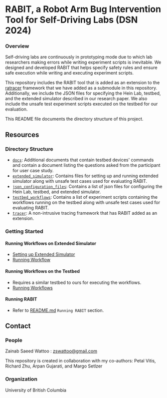# RABIT, a Robot Arm Bug Intervention Tool for Self-Driving Labs (DSN 2024)

### Overview

Self-driving labs are continuously in prototyping mode due to which lab researchers making errors while writing experiment scripts is inevitable. We designed and developed RABIT that helps specify safety rules and ensure safe execution while writing and executing experiment scripts.

This repository includes the RABIT tool that is added as an extension to the [ratracer](https://github.com/ubc-systopia/dsn-2022-rad-artifact) framework that we have added as a submodule in this repository. Additionally, we include the JSON files for specifying the Hein Lab, testbed, and the extended simulator described in our research paper. We also include the unsafe test experiment scripts executed on the testbed for our evaluation.

This README file documents the directory structure of this project.

## Resources

### Directory Structure

* [`docs`](./docs): Additional documents that contain testbed devices' commands and contain a document listing the questions asked from the participant for user case study.
* [`extended_simulator`](./extended_simulator): Contains files for setting up and running extended simulator along with unsafe test cases used for evaluating RABIT.
* [`json_configuration_files`](./json_configuration_files): Contains a list of json files for configuring the Hein Lab, testbed, and extended simulator.
* [`testbed_workflows`](./testbed_workflows): Contains a list of experiment scripts containing the workflows running on the testbed along with unsafe test cases used for evaluating RABIT.
* [`tracer`](./tracer): A non-intrusive tracing framework that has RABIT added as an extension.

### Getting Started

#### Running Workflows on Extended Simulator
* [Setting up Extended Simulator](./extended_simulator/setting_up_simulator/)
* [Running Workflow](./extended_simulator/simulator_workflow/)

#### Running Workflows on the Testbed
* Requires a similar testbed to ours for executing the workflows.
* [Running Workflows](./testbed/test_bed_workflows/)

#### Running RABIT
* Refer to [README.md](./tracer/niraapad/README.md) `Running RABIT` section.

## Contact

### People
Zainab Saeed Wattoo : zswattoo@gmail.com

This repository is created in collaboration with my co-authors: Petal Vitis, Richard Zhu, Arpan Gujarati, and Margo Setlzer

### Organization
University of British Columbia
